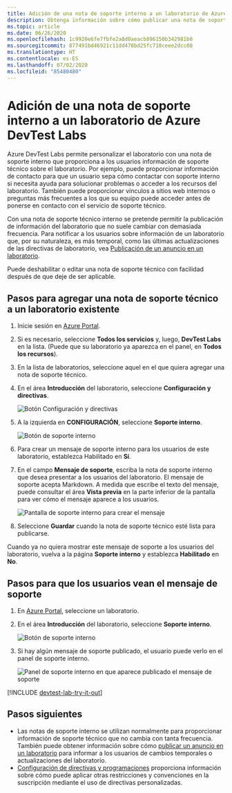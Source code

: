 ```yaml
---
title: Adición de una nota de soporte interno a un laboratorio de Azure DevTest Labs
description: Obtenga información sobre cómo publicar una nota de soporte interno en un laboratorio de Azure DevTest Labs
ms.topic: article
ms.date: 06/26/2020
ms.openlocfilehash: 1c9920e6fe7fbfe2a8d0aeacb896150b342981b0
ms.sourcegitcommit: 877491bd46921c11dd478bd25fc718ceee2dcc08
ms.translationtype: HT
ms.contentlocale: es-ES
ms.lasthandoff: 07/02/2020
ms.locfileid: "85480480"
---
```

# <a name="add-an-internal-support-statement-to-a-lab-in-azure-devtest-labs"></a>Adición de una nota de soporte interno a un laboratorio de Azure DevTest Labs

Azure DevTest Labs permite personalizar el laboratorio con una nota de soporte interno que proporciona a los usuarios información de soporte técnico sobre el laboratorio. Por ejemplo, puede proporcionar información de contacto para que un usuario sepa cómo contactar con soporte interno si necesita ayuda para solucionar problemas o acceder a los recursos del laboratorio. También puede proporcionar vínculos a sitios web internos o preguntas más frecuentes a los que su equipo puede acceder antes de ponerse en contacto con el servicio de soporte técnico.

Con una nota de soporte técnico interno se pretende permitir la publicación de información del laboratorio que no suele cambiar con demasiada frecuencia. Para notificar a los usuarios sobre información de un laboratorio que, por su naturaleza, es más temporal, como las últimas actualizaciones de las directivas de laboratorio, vea [Publicación de un anuncio en un laboratorio](devtest-lab-announcements.md).

Puede deshabilitar o editar una nota de soporte técnico con facilidad después de que deje de ser aplicable.

## <a name="steps-to-add-a-support-statement-to-an-existing-lab"></a>Pasos para agregar una nota de soporte técnico a un laboratorio existente

1. Inicie sesión en [Azure Portal](https://go.microsoft.com/fwlink/p/?LinkID=525040).
1. Si es necesario, seleccione **Todos los servicios** y, luego, **DevTest Labs** en la lista. (Puede que su laboratorio ya aparezca en el panel, en **Todos los recursos**).
1. En la lista de laboratorios, seleccione aquel en el que quiera agregar una nota de soporte técnico.  
1. En el área **Introducción** del laboratorio, seleccione **Configuración y directivas**.  

    ![Botón Configuración y directivas](./media/devtest-lab-internal-support-message/devtestlab-config-and-policies.png)

1. A la izquierda en **CONFIGURACIÓN**, seleccione **Soporte interno**.

    ![Botón de soporte interno](./media/devtest-lab-internal-support-message/devtestlab-internal-support.png)

1. Para crear un mensaje de soporte interno para los usuarios de este laboratorio, establezca Habilitado en **Sí**.

1. En el campo **Mensaje de soporte**, escriba la nota de soporte interno que desea presentar a los usuarios del laboratorio. El mensaje de soporte acepta Markdown. A medida que escribe el texto del mensaje, puede consultar el área **Vista previa** en la parte inferior de la pantalla para ver cómo el mensaje aparece a los usuarios.

    ![Pantalla de soporte interno para crear el mensaje](./media/devtest-lab-internal-support-message/devtestlab-add-support-statement.png)


1. Seleccione **Guardar** cuando la nota de soporte técnico esté lista para publicarse.

Cuando ya no quiera mostrar este mensaje de soporte a los usuarios del laboratorio, vuelva a la página **Soporte interno** y establezca **Habilitado** en **No**.

## <a name="steps-for-users-to-view-the-support-message"></a>Pasos para que los usuarios vean el mensaje de soporte

1. En [Azure Portal](https://go.microsoft.com/fwlink/p/?LinkID=525040), seleccione un laboratorio.

1. En el área **Introducción** del laboratorio, seleccione **Soporte interno**.  

    ![Botón de soporte interno](./media/devtest-lab-internal-support-message/devtestlab-internal-support.png)


1. Si hay algún mensaje de soporte publicado, el usuario puede verlo en el panel de soporte interno.

    ![Panel de soporte interno en que aparece publicado el mensaje de soporte](./media/devtest-lab-internal-support-message/devtestlab-view-suport-statement.png)

[!INCLUDE [devtest-lab-try-it-out](../../includes/devtest-lab-try-it-out.md)]

## <a name="next-steps"></a>Pasos siguientes
* Las notas de soporte interno se utilizan normalmente para proporcionar información de soporte técnico que no cambia con tanta frecuencia. También puede obtener información sobre cómo [publicar un anuncio en un laboratorio](devtest-lab-announcements.md) para informar a los usuarios de cambios temporales o actualizaciones del laboratorio.
* [Configuración de directivas y programaciones](devtest-lab-set-lab-policy.md) proporciona información sobre cómo puede aplicar otras restricciones y convenciones en la suscripción mediante el uso de directivas personalizadas.